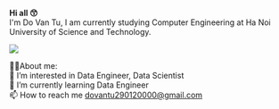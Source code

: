 <b>Hi all 😙</b><br>
I'm Do Van Tu, I am currently studying Computer Engineering at Ha Noi University of Science and Technology.

![](https://komarev.com/ghpvc/?username=ddotu2612)

👨‍🍼About me:
  <br>👀 I’m interested in Data Engineer, Data Scientist
  <br>🌱 I’m currently learning Data Engineer
  <br>📫 How to reach me dovantu290120000@gmail.com


<!---
ddotu2612/ddotu2612 is a ✨ special ✨ repository because its `README.md` (this file) appears on your GitHub profile.
You can click the Preview link to take a look at your changes.
--->
